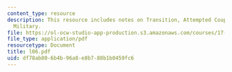 ```yaml
---
content_type: resource
description: This resource includes notes on Transition, Attempted Coup, and the Post-Soviet
  Military.
file: https://ol-ocw-studio-app-production.s3.amazonaws.com/courses/17-584-civil-military-relations-spring-2003/df78ab806b4b96a8e8b788b1b0459fc6_l06.pdf
file_type: application/pdf
resourcetype: Document
title: l06.pdf
uid: df78ab80-6b4b-96a8-e8b7-88b1b0459fc6
---
```

